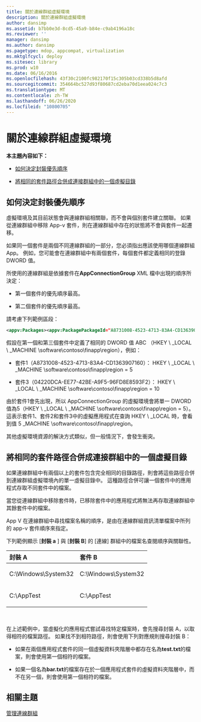 ```yaml
---
title: 關於連線群組虛擬環境
description: 關於連線群組虛擬環境
author: dansimp
ms.assetid: b7bb0e3d-8cd5-45a9-b84e-c9ab4196a18c
ms.reviewer: ''
manager: dansimp
ms.author: dansimp
ms.pagetype: mdop, appcompat, virtualization
ms.mktglfcycl: deploy
ms.sitesec: library
ms.prod: w10
ms.date: 06/16/2016
ms.openlocfilehash: 43f30c2100fc982170f15c305b03cd338b5d8afd
ms.sourcegitcommit: 354664bc527d93f80687cd2eba70d1eea024c7c3
ms.translationtype: MT
ms.contentlocale: zh-TW
ms.lasthandoff: 06/26/2020
ms.locfileid: "10800705"
---
```

# 關於連線群組虛擬環境


**本主題內容如下：**

-   [如何決定封裝優先順序](#bkmk-pkg-priority-deter)

-   [將相同的套件路徑合併成連接群組中的一個虛擬目錄](#bkmk-merged-root-ve-exp)

## <a href="" id="bkmk-pkg-priority-deter"></a>如何決定封裝優先順序


虛擬環境及其目前狀態會與連線群組相關聯，而不會與個別套件建立關聯。 如果從連線群組中移除 App-v 套件，則在連線群組中存在的狀態將不會與套件一起遷移。

如果同一個套件是兩個不同連線群組的一部分，您必須指出應該使用哪個連線群組 App。 例如，您可能會在連線群組中有兩個套件，每個套件都定義相同的登錄 DWORD 值。

所使用的連線群組是依據套件在**AppConnectionGroup** XML 檔中出現的順序所決定：

-   第一個套件的優先順序最高。

-   第二個套件的優先順序最高。

請考慮下列範例區段：

```xml
<appv:Packages><appv:PackagePackageId="A8731008-4523-4713-83A4-CD1363907160"VersionId="E889951B-7F30-418B-A69C-B37283BC0DB9"/><appv:PackagePackageId="1DC709C8-309F-4AB4-BD47-F75926D04276"VersionId="01F1943B-C778-40AD-BFAD-AC34A695DF3C"/><appv:PackagePackageId="04220DCA-EE77-42BE-A9F5-96FD8E8593F2"VersionId="E15EFFE9-043D-4C01-BC52-AD2BD1E8BAFA"/></appv:Packages>
```

假設在第一個和第三個套件中定義了相同的 DWORD 值 ABC （HKEY \ _LOCAL \ _MACHINE \\software\\contoso\\finapp\\region），例如：

-   套件1（A8731008-4523-4713-83A4-CD1363907160）： HKEY \ _LOCAL \ _MACHINE \\software\\contoso\\finapp\\region = 5

-   套件3（04220DCA-EE77-42BE-A9F5-96FD8E8593F2）： HKEY \ _LOCAL \ _MACHINE \\software\\contoso\\finapp\\region = 10

由於套件1會先出現，所以 AppConnectionGroup 的虛擬環境會將單一 DWORD 值為5（HKEY \ _LOCAL \ _MACHINE \\software\\contoso\\finapp\\region = 5）。 這表示套件1、套件2和套件3中的虛擬應用程式在查詢 HKEY \ _LOCAL 時，會看到值 5 _MACHINE \\software\\contoso\\finapp\\region。

其他虛擬環境資源的解決方式類似，但一般情況下，會發生衝突。

## <a href="" id="bkmk-merged-root-ve-exp"></a>將相同的套件路徑合併成連接群組中的一個虛擬目錄


如果連線群組中有兩個以上的套件包含完全相同的目錄路徑，則會將這些路徑合併到連線群組虛擬環境內的單一虛擬目錄中。 這種路徑合併可讓一個套件中的應用程式存取不同套件中的檔案。

當您從連線群組中移除套件時，已移除套件中的應用程式將無法再存取連線群組中其餘套件中的檔案。

App V 在連線群組中尋找檔案名稱的順序，是由在連線群組資訊清單檔案中所列的 app-v 套件順序來指定。

下列範例顯示 [**封裝 a** ] 與 [**封裝 B**] 的 [連線] 群組中的檔案名查閱順序與關聯性。

<table>
<colgroup>
<col width="50%" />
<col width="50%" />
</colgroup>
<thead>
<tr class="header">
<th align="left">封裝 A</th>
<th align="left">套件 B</th>
</tr>
</thead>
<tbody>
<tr class="odd">
<td align="left"><p>C:\Windows\System32</p></td>
<td align="left"><p>C:\Windows\System32</p></td>
</tr>
<tr class="even">
<td align="left"><p>C:\AppTest</p></td>
<td align="left"><p>C:\AppTest</p></td>
</tr>
</tbody>
</table>

 

在上述範例中，當虛擬化的應用程式嘗試尋找特定檔案時，會先搜尋封裝 A，以取得相符的檔案路徑。 如果找不到相符路徑，則會使用下列對應規則搜尋封裝 B：

-   如果在兩個應用程式套件的同一個虛擬資料夾階層中都存在名為**test.txt**的檔案，則會使用第一個相符的檔案。

-   如果一個名為**bar.txt**的檔案存在於一個應用程式套件的虛擬資料夾階層中，而不在另一個，則會使用第一個相符的檔案。






## 相關主題


[管理連線群組](managing-connection-groups51.md)

 

 





